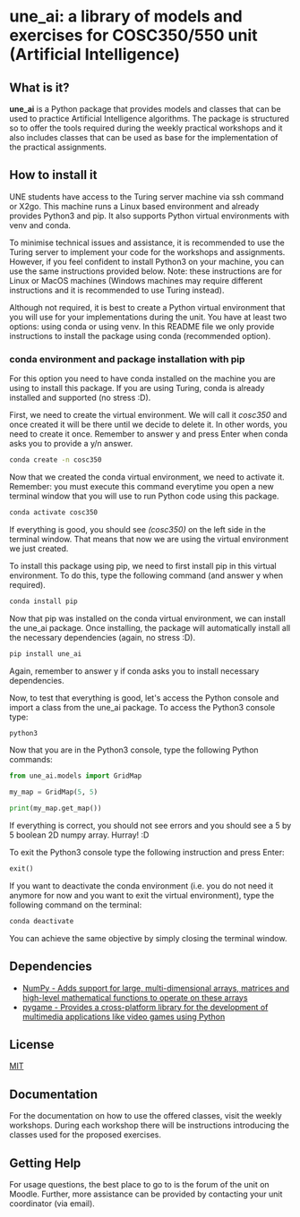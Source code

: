 # une_ai: a library of models and exercises for COSC350/550 unit (Artificial Intelligence)

## What is it?

**une_ai** is a Python package that provides models and classes that can be used to practice Artificial Intelligence algorithms. The package is structured so to offer the tools required during the weekly practical workshops and it also includes classes that can be used as base for the implementation of the practical assignments.

## How to install it

UNE students have access to the Turing server machine via ssh command or X2go. This machine runs a Linux based environment and already provides Python3 and pip. It also supports Python virtual environments with venv and conda.

To minimise technical issues and assistance, it is recommended to use the Turing server to implement your code for the workshops and assignments. However, if you feel confident to install Python3 on your machine, you can use the same instructions provided below. Note: these instructions are for Linux or MacOS machines (Windows machines may require different instructions and it is recommended to use Turing instead).

Although not required, it is best to create a Python virtual environment that you will use for your implementations during the unit. You have at least two options: using conda or using venv. In this README file we only provide instructions to install the package using conda (recommended option).

### conda environment and package installation with pip

For this option you need to have conda installed on the machine you are using to install this package. If you are using Turing, conda is already installed and supported (no stress :D).

First, we need to create the virtual environment. We will call it *cosc350* and once created it will be there until we decide to delete it. In other words, you need to create it once. Remember to answer y and press Enter when conda asks you to provide a y/n answer.

```sh
conda create -n cosc350
```

Now that we created the conda virtual environment, we need to activate it. Remember: you must execute this command everytime you open a new terminal window that you will use to run Python code using this package.

```sh
conda activate cosc350
```

If everything is good, you should see *(cosc350)* on the left side in the terminal window. That means that now we are using the virtual environment we just created.

To install this package using pip, we need to first install pip in this virtual environment. To do this, type the following command (and answer y when required).

```sh
conda install pip
```

Now that pip was installed on the conda virtual environment, we can install the une_ai package. Once installing, the package will automatically install all the necessary dependencies (again, no stress :D).

```sh
pip install une_ai
```

Again, remember to answer y if conda asks you to install necessary dependencies.

Now, to test that everything is good, let's access the Python console and import a class from the une_ai package. To access the Python3 console type:

```sh
python3
```

Now that you are in the Python3 console, type the following Python commands:

```python
from une_ai.models import GridMap

my_map = GridMap(5, 5)

print(my_map.get_map())
```

If everything is correct, you should not see errors and you should see a 5 by 5 boolean 2D numpy array. Hurray! :D

To exit the Python3 console type the following instruction and press Enter:

```Python
exit()
```

If you want to deactivate the conda environment (i.e. you do not need it anymore for now and you want to exit the virtual environment), type the following command on the terminal:

```sh
conda deactivate
```

You can achieve the same objective by simply closing the terminal window.

## Dependencies
- [NumPy - Adds support for large, multi-dimensional arrays, matrices and high-level mathematical functions to operate on these arrays](https://www.numpy.org)
- [pygame - Provides a cross-platform library for the development of multimedia applications like video games using Python](https://www.pygame.org/news)

## License
[MIT](LICENSE)

## Documentation

For the documentation on how to use the offered classes, visit the weekly workshops. During each workshop there will be instructions introducing the classes used for the proposed exercises.

## Getting Help

For usage questions, the best place to go to is the forum of the unit on Moodle.
Further, more assistance can be provided by contacting your unit coordinator (via email).